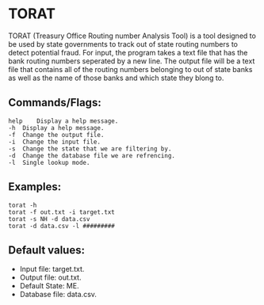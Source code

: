 # TORAT
TORAT (Treasury Office Routing number Analysis Tool) is a tool designed to be used by state governments to track out of state routing numbers to detect potential fraud. For input, the program takes a text file that has the bank routing numbers seperated by a new line. The output file will be a text file that contains all of the routing numbers belonging to out of state banks as well as the name of those banks and which state they blong to.

## Commands/Flags: 
```
help	Display a help message.
-h	Display a help message.
-f	Change the output file.
-i	Change the input file.
-s	Change the state that we are filtering by.
-d	Change the database file we are refrencing. 
-l	Single lookup mode. 
```

## Examples: 
```
torat -h
torat -f out.txt -i target.txt
torat -s NH -d data.csv
torat -d data.csv -l #########
```
## Default values:
- Input file: target.txt.
- Output file: out.txt.
- Default State: ME.
- Database file: data.csv.
